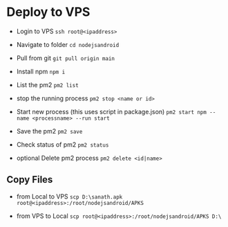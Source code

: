 # Deploy to VPS
- Login to VPS
`ssh root@<ipaddress>`

- Navigate to folder
`cd nodejsandroid`

- Pull from git
`git pull origin main`

- Install npm
`npm i`

- List the pm2
`pm2 list`

- stop the running process
`pm2 stop <name or id>`

- Start new process (this uses script in package.json)
`pm2 start npm --name <processname> --run start`

- Save the pm2
`pm2 save`

- Check status of pm2
`pm2 status`

- optional Delete pm2 process
`pm2 delete <id|name>`

## Copy Files 
- from Local to VPS
`scp D:\sanath.apk root@<ipaddress>:/root/nodejsandroid/APKS`

- from VPS to Local
`scp root@<ipaddress>:/root/nodejsandroid/APKS D:\`

